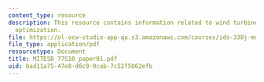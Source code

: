 ```yaml
---
content_type: resource
description: This resource contains information related to wind turbine blade design
  optimization.
file: https://ol-ocw-studio-app-qa.s3.amazonaws.com/courses/ids-338j-multidisciplinary-system-design-optimization-spring-2010/bad11a7547e8d6c99cab7c52f5062efb_MITESD_77S10_paper01.pdf
file_type: application/pdf
resourcetype: Document
title: MITESD_77S10_paper01.pdf
uid: bad11a75-47e8-d6c9-9cab-7c52f5062efb
---
```


